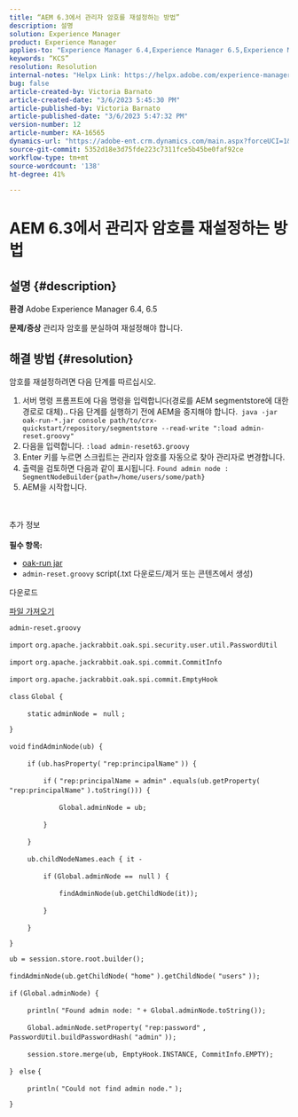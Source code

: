 ```yaml
---
title: “AEM 6.3에서 관리자 암호를 재설정하는 방법”
description: 설명
solution: Experience Manager
product: Experience Manager
applies-to: "Experience Manager 6.4,Experience Manager 6.5,Experience Manager"
keywords: “KCS”
resolution: Resolution
internal-notes: "Helpx Link: https://helpx.adobe.com/experience-manager/kb/How-to-reset-the-admin-password-in-AEM-6-3.html"
bug: false
article-created-by: Victoria Barnato
article-created-date: "3/6/2023 5:45:30 PM"
article-published-by: Victoria Barnato
article-published-date: "3/6/2023 5:47:32 PM"
version-number: 12
article-number: KA-16565
dynamics-url: "https://adobe-ent.crm.dynamics.com/main.aspx?forceUCI=1&pagetype=entityrecord&etn=knowledgearticle&id=4d21f9a9-46bc-ed11-83ff-6045bd006a22"
source-git-commit: 5352d18e3d75fde223c7311fce5b45be0faf92ce
workflow-type: tm+mt
source-wordcount: '138'
ht-degree: 41%

---
```


# AEM 6.3에서 관리자 암호를 재설정하는 방법

## 설명 {#description}

<b>환경</b>
Adobe Experience Manager 6.4, 6.5


<b>문제/증상</b>
관리자 암호를 분실하여 재설정해야 합니다.


## 해결 방법 {#resolution}


암호를 재설정하려면 다음 단계를 따르십시오.

1. 서버 명령 프롬프트에 다음 명령을 입력합니다(경로를 AEM segmentstore에 대한 경로로 대체).<b>. </b>다음 단계를 실행하기 전에 AEM을 중지해야 합니다.` java -jar oak-run-*.jar console path/to/crx-quickstart/repository/segmentstore --read-write ":load admin-reset.groovy"`
2. 다음을 입력합니다. `:load admin-reset63.groovy`
3. Enter 키를 누르면 스크립트는 관리자 암호를 자동으로 찾아 관리자로 변경합니다.
4. 출력을 검토하면 다음과 같이 표시됩니다. `Found admin node : SegmentNodeBuilder{path=/home/users/some/path}`
5. AEM을 시작합니다.

<br><br>추가 정보<br><br>
<b>필수 항목:</b>

- [oak-run jar](https://repo1.maven.org/maven2/org/apache/jackrabbit/oak-run/)
- `admin-reset.groovy` script(.txt 다운로드/제거 또는 콘텐츠에서 생성)


다운로드

[파일 가져오기](https://helpx.adobe.com/content/dam/help/en/experience-manager/kb/How-to-reset-the-admin-password-in-AEM-6-3/_jcr_content/main-pars/download_section/download-1/admin-reset_groovy.txt "admin-reset.groovy.txt")

`admin-reset.groovy`



`import` `org.apache.jackrabbit.oak.spi.security.user.util.PasswordUtil`

`import` `org.apache.jackrabbit.oak.spi.commit.CommitInfo`

`import` `org.apache.jackrabbit.oak.spi.commit.EmptyHook`



`class` `Global {`

`    ` `static` `adminNode = ` `null` `;`

`}`



`void` `findAdminNode(ub) {`

`    ` `if` `(ub.hasProperty(` `"rep:principalName"` `)) {`

`        ` `if` `(` `"rep:principalName = admin"` `.equals(ub.getProperty(` `"rep:principalName"` `).toString())) {`

`            ` `Global.adminNode = ub;`

`        ` `}`

`    ` `}`

`    ` `ub.childNodeNames.each { it -`

`        ` `if` `(Global.adminNode == ` `null` `) {`

`            ` `findAdminNode(ub.getChildNode(it));`

`        ` `}`

`    ` `}`

`}`



`ub = session.store.root.builder();`

`findAdminNode(ub.getChildNode(` `"home"` `).getChildNode(` `"users"` `));`



`if` `(Global.adminNode) {`

`    ` `println(` `"Found admin node: "` `+ Global.adminNode.toString());`

`    ` `Global.adminNode.setProperty(` `"rep:password"` `, PasswordUtil.buildPasswordHash(` `"admin"` `));`

`    ` `session.store.merge(ub, EmptyHook.INSTANCE, CommitInfo.EMPTY);`

`} ` `else` `{`

`    ` `println(` `"Could not find admin node."` `);`

`}`

